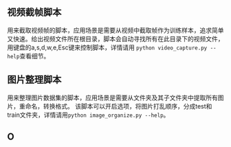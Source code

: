 ## 视频截帧脚本

用来截取视频帧的脚本，应用场景是需要从视频中截取帧作为训练样本，追求简单又快速。给出视频文件所在根目录，脚本会自动寻找所有在此目录下的视频文件，用键盘的a,s,d,w,e,Esc键来控制脚本，详情请用
`python video_capture.py --help`查看细节。

## 图片整理脚本

用来整理图片数据集的脚本，应用场景是需要从文件夹及其子文件夹中提取所有图片，重命名，转换格式。
该脚本可以开启选项，将图片打乱顺序，分成test和train文件夹，详情请用`python image_organize.py --help`。

## O
